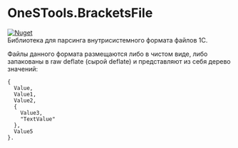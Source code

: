 # OneSTools.BracketsFile
[![Nuget](https://img.shields.io/nuget/v/OneSTools.BracketsFile)](https://www.nuget.org/packages/OneSTools.BracketsFile)<br>
Библиотека для парсинга внутрисистемного формата файлов 1С.

Файлы данного формата размещаются либо в чистом виде, либо запакованы в raw deflate (сырой deflate) и представляют из себя дерево значений:
```
{
  Value,
  Value1,
  Value2,
  {
    Value3,
    "TextValue"
  },
  Value5
}.
```
